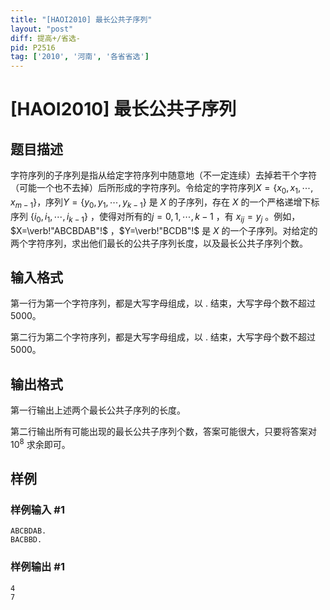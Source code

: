 ```yaml
---
title: "[HAOI2010] 最长公共子序列"
layout: "post"
diff: 提高+/省选-
pid: P2516
tag: ['2010', '河南', '各省省选']
---
```

# [HAOI2010] 最长公共子序列
## 题目描述

字符序列的子序列是指从给定字符序列中随意地（不一定连续）去掉若干个字符（可能一个也不去掉）后所形成的字符序列。令给定的字符序列$X=\{x_0,x_1,\cdots ,x_{m-1}\}$，序列$Y=\{y_0,y_1,\cdots ,y_{k-1}\}$ 是 $X$ 的子序列，存在 $X$ 的一个严格递增下标序列 $\{i_0,i_1,\cdots,i_{k-1}\}$ ，使得对所有的$j=0,1,\cdots,k-1$ ，有 $x_{ij}=y_j$ 。例如，$X=\verb!"ABCBDAB"!$ ，$Y=\verb!"BCDB"!$ 是 $X$ 的一个子序列。对给定的两个字符序列，求出他们最长的公共子序列长度，以及最长公共子序列个数。

## 输入格式

第一行为第一个字符序列，都是大写字母组成，以 . 结束，大写字母个数不超过 $5000$。

第二行为第二个字符序列，都是大写字母组成，以 . 结束，大写字母个数不超过 $5000$。
## 输出格式

第一行输出上述两个最长公共子序列的长度。

第二行输出所有可能出现的最长公共子序列个数，答案可能很大，只要将答案对 $10^{8}$ 求余即可。
## 样例

### 样例输入 #1
```
ABCBDAB.
BACBBD.
```
### 样例输出 #1
```
4
7
```
